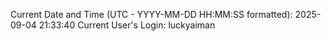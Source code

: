 Current Date and Time (UTC - YYYY-MM-DD HH:MM:SS formatted): 2025-09-04 21:33:40
Current User's Login: luckyaiman
